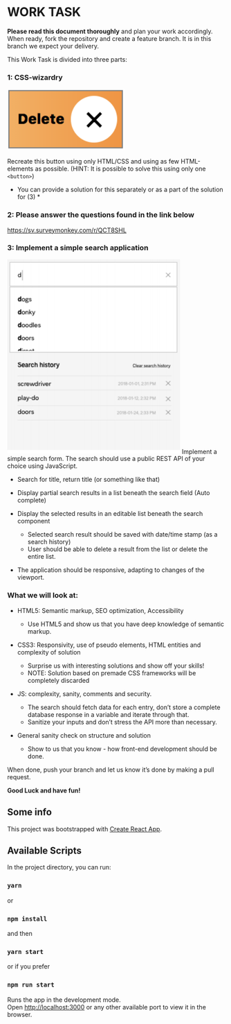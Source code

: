 # WORK TASK

**Please read this document thoroughly** and plan your work accordingly.
When ready, fork the repository and create a feature branch. It is in this branch we
expect your delivery.

This Work Task is divided into three parts:

### 1: CSS-wizardry

![alt text](https://raw.githubusercontent.com/hmfe/54321/master/button.png)

Recreate this button using only HTML/CSS and using as few HTML-elements as
possible. (HINT: It is possible to solve this using only one `<button>`)

- You can provide a solution for this separately or as a part of the solution for (3) \*

### 2: Please answer the questions found in the link below

https://sv.surveymonkey.com/r/QCT8SHL

### 3: Implement a simple search application

<img src="https://raw.githubusercontent.com/hmfe/54321/master/search.png" style="width: 400px">
Implement a simple search form. The search should use a public REST API of your
choice using JavaScript.

- Search for title, return title (or something like that)
- Display partial search results in a list beneath the search field (Auto complete)
- Display the selected results in an editable list beneath the search component

  - Selected search result should be saved with date/time stamp (as a
    search history)
  - User should be able to delete a result from the list or delete the entire
    list.

- The application should be responsive, adapting to changes of the viewport.

### What we will look at:

- HTML5: Semantic markup, SEO optimization, Accessibility

  - Use HTML5 and show us that you have deep knowledge of semantic
    markup.

- CSS3: Responsivity, use of pseudo elements, HTML entities and complexity
  of solution

  - Surprise us with interesting solutions and show off your skills!
  - NOTE: Solution based on premade CSS frameworks will be completely discarded

- JS: complexity, sanity, comments and security.

  - The search should fetch data for each entry, don’t store a complete
    database response in a variable and iterate through that.
  - Sanitize your inputs and don’t stress the API more than necessary.

- General sanity check on structure and solution
  - Show to us that you know - how front-end development should be
    done.

When done, push your branch and let us know it’s done by making a pull request.

**Good Luck and have fun!**

## Some info

This project was bootstrapped with [Create React App](https://github.com/facebook/create-react-app).

## Available Scripts

In the project directory, you can run:

### `yarn`

or

### `npm install`

and then

### `yarn start`

or if you prefer

### `npm run start`

Runs the app in the development mode.<br />
Open [http://localhost:3000](http://localhost:3000) or any other available port to view it in the browser.
